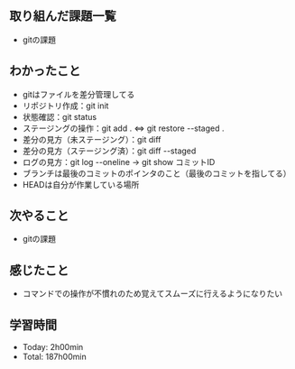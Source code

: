 ## 取り組んだ課題一覧
- gitの課題

## わかったこと
- gitはファイルを差分管理してる
- リポジトリ作成：git init
- 状態確認：git status
- ステージングの操作：git add . ⇔ git restore --staged .
- 差分の見方（未ステージング）：git diff
- 差分の見方（ステージング済）：git diff --staged
- ログの見方：git log --oneline → git show コミットID
- ブランチは最後のコミットのポインタのこと（最後のコミットを指してる）
- HEADは自分が作業している場所

## 次やること
- gitの課題

## 感じたこと
- コマンドでの操作が不慣れのため覚えてスムーズに行えるようになりたい

## 学習時間
- Today: 2h00min
- Total: 187h00min

